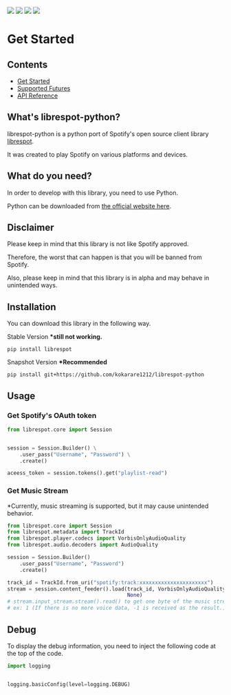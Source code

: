 ![](https://img.shields.io/github/license/kokarare1212/librespot-python.svg)
![](https://img.shields.io/github/stars/kokarare1212/librespot-python.svg)
![](https://img.shields.io/github/forks/kokarare1212/librespot-python.svg)
[![](https://deepsource.io/gh/kokarare1212/librespot-python.svg/?label=active+issues&show_trend=true)](https://deepsource.io/gh/kokarare1212/librespot-python/?ref=repository-badge)

# Get Started

## Contents

- [Get Started](index.md)
- [Supported Futures](supported.md)
- [API Reference](api.md)

## What's librespot-python?

librespot-python is a python port of Spotify's open source client library
[librespot](https://github.com/librespot-org/librespot).

It was created to play Spotify on various platforms and devices.

## What do you need?

In order to develop with this library, you need to use Python.

Python can be downloaded from [the official website here](https://python.org/).

## Disclaimer

Please keep in mind that this library is not like Spotify approved.

Therefore, the worst that can happen is that you will be banned from Spotify.

Also, please keep in mind that this library is in alpha and may behave in
unintended ways.

## Installation

You can download this library in the following way.

Stable Version **\*still not working.**

```commandline
pip install librespot
```

Snapshot Version **\*Recommended**

```commandline
pip install git+https://github.com/kokarare1212/librespot-python
```

## Usage

### Get Spotify's OAuth token

```python
from librespot.core import Session


session = Session.Builder() \
    .user_pass("Username", "Password") \
    .create()

aceess_token = session.tokens().get("playlist-read")
```

### Get Music Stream

\*Currently, music streaming is supported, but it may cause unintended behavior.

```python
from librespot.core import Session
from librespot.metadata import TrackId
from librespot.player.codecs import VorbisOnlyAudioQuality
from librespot.audio.decoders import AudioQuality

session = Session.Builder()
    .user_pass("Username", "Password")
    .create()

track_id = TrackId.from_uri("spotify:track:xxxxxxxxxxxxxxxxxxxxxx")
stream = session.content_feeder().load(track_id, VorbisOnlyAudioQuality(AudioQuality.AudioQuality.VERY_HIGH), False,
                                       None)
# stream.input_stream.stream().read() to get one byte of the music stream.
# ex: 1 (If there is no more voice data, -1 is received as the result.)
```

## Debug

To display the debug information, you need to inject the following code at the
top of the code.

```python
import logging


logging.basicConfig(level=logging.DEBUG)
```
